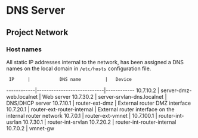 # DNS Server
## Project Network

### Host names ###
All static IP addresses internal to the network, has been assigned a DNS names
on the local domain in `/etc/hosts` configuration file.

     IP     |           DNS name         |   Device
------------|----------------------------|------------
 10.7.10.2	|	server-dmz-web.localnet    | Web server
 10.7.30.2 	|	server-srvlan-dns.localnet | DNS/DHCP server
 10.7.10.1 	|	router-ext-dmz             | External router DMZ interface
 10.7.20.1 	|	router-ext-router-internal | External router interface on the internal router networḱ
 10.7.0.1		| router-ext-vmnet           |
 10.7.100.1 |	router-int-usrlan
 10.7.30.1 	|	router-int-srvlan
 10.7.20.2 	|	router-int-router-internal
 10.7.0.2	  | vmnet-gw

